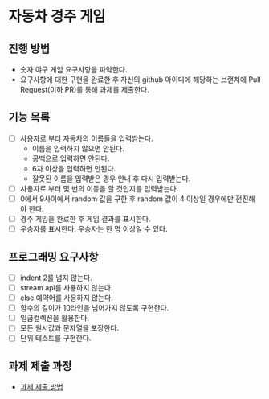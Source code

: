 # 자동차 경주 게임
## 진행 방법
* 숫자 야구 게임 요구사항을 파악한다.
* 요구사항에 대한 구현을 완료한 후 자신의 github 아이디에 해당하는 브랜치에 Pull Request(이하 PR)를 통해 과제를 제출한다.

## 기능 목록
- [ ] 사용자로 부터 자동차의 이름들을 입력받는다.
    - 이름을 입력하지 않으면 안된다. 
    - 공백으로 입력하면 안된다. 
    - 6자 이상을 입력하면 안된다. 
    - 잘못된 이름을 입력받은 경우 안내 후 다시 입력받는다.
- [ ] 사용자로 부터 몇 번의 이동을 할 것인지를 입력받는다.
- [ ] 0에서 9사이에서 random 값을 구한 후 random 값이 4 이상일 경우에만 전진해야 한다.
- [ ] 경주 게임을 완료한 후 게임 결과를 표시한다.
- [ ] 우승자를 표시한다. 우승자는 한 명 이상일 수 있다.

## 프로그래밍 요구사항
- [ ] indent 2를 넘지 않는다.
- [ ] stream api를 사용하지 않는다.
- [ ] else 예약어를 사용하지 않는다.
- [ ] 함수의 길이가 10라인을 넘어가지 않도록 구현한다.
- [ ] 일급컬렉션을 활용한다.
- [ ] 모든 원시값과 문자열을 포장한다.
- [ ] 단위 테스트를 구현한다.

## 과제 제출 과정
* [과제 제출 방법](https://github.com/next-step/nextstep-docs/tree/master/precourse)

